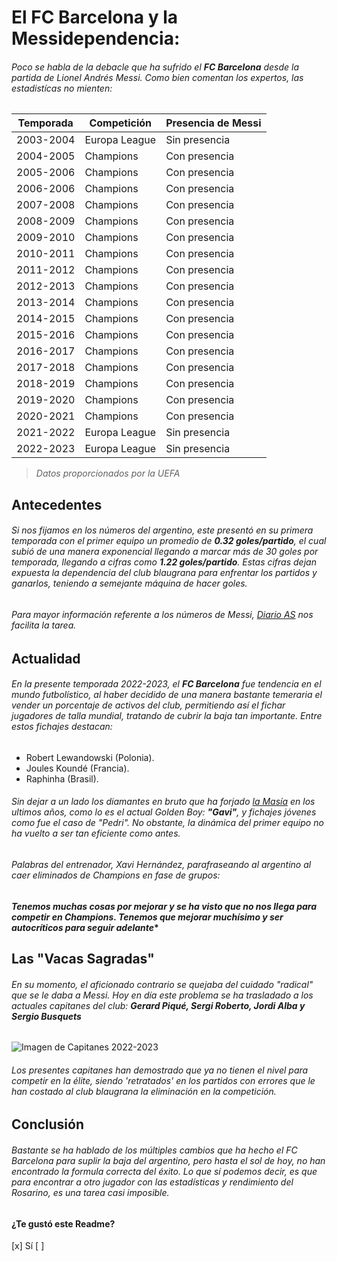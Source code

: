 #   El FC Barcelona y la Messidependencia:

###### Poco se habla de la debacle que ha sufrido el **FC Barcelona** desde la partida de Lionel Andrés Messi. Como bien comentan los expertos, las estadistícas no mienten:


| Temporada | Competición  | Presencia de Messi |
| --------- | ------------ | ------------------ |
| 2003-2004 | Europa League| Sin presencia      |
| 2004-2005 | Champions    | Con presencia      |
| 2005-2006 | Champions    | Con presencia      |
| 2006-2006 | Champions    | Con presencia      |
| 2007-2008 | Champions    | Con presencia      |
| 2008-2009 | Champions    | Con presencia      |
| 2009-2010 | Champions    | Con presencia      |
| 2010-2011 | Champions    | Con presencia      |
| 2011-2012 | Champions    | Con presencia      |
| 2012-2013 | Champions    | Con presencia      |
| 2013-2014 | Champions    | Con presencia      |
| 2014-2015 | Champions    | Con presencia      |
| 2015-2016 | Champions    | Con presencia      |
| 2016-2017 | Champions    | Con presencia      |
| 2017-2018 | Champions    | Con presencia      |
| 2018-2019 | Champions    | Con presencia      |
| 2019-2020 | Champions    | Con presencia      |
| 2020-2021 | Champions    | Con presencia      |
| 2021-2022 | Europa League| Sin presencia      |
| 2022-2023 | Europa League| Sin presencia      |


> *Datos proporcionados por la UEFA*

## Antecedentes

###### Si nos fijamos en los números del argentino, este presentó en su primera temporada con el primer equipo un promedio de  ***0.32 goles/partido***, el cual subió de una manera exponencial llegando a marcar más de 30 goles por temporada, llegando a cifras como ***1.22 goles/partido***. Estas cifras dejan expuesta la dependencia del club blaugrana para enfrentar los partidos y ganarlos, teniendo a semejante máquina de hacer goles.

###### Para mayor información referente a los números de Messi, [Diario AS](https://resultados.as.com/resultados/ficha/deportista/messi/15167/) nos facilita la tarea.

## Actualidad

###### En la presente temporada 2022-2023, el **FC Barcelona** fue tendencia en el mundo futbolístico, al haber decidido de una manera bastante temeraria el vender un porcentaje de activos del club, permitiendo así el fichar jugadores de talla mundial, tratando de cubrir la baja tan importante. Entre estos fichajes destacan:

- Robert Lewandowski (Polonia).
- Joules Koundé (Francia).
- Raphinha (Brasil).

###### Sin dejar a un lado los diamantes en bruto que ha forjado [la Masía](https://es.wikipedia.org/wiki/F%C3%BAtbol_base_del_F%C3%BAtbol_Club_Barcelona) en los ultimos años, como lo es el actual Golden Boy: **"Gavi"**, y fichajes jóvenes como fue el caso de "Pedri". No obstante, la dinámica del primer equipo no ha vuelto a ser tan eficiente como antes.

###### Palabras del entrenador, Xavi Hernández, parafraseando al argentino al caer eliminados de Champions en fase de grupos:

#### ***Tenemos muchas cosas por mejorar y se ha visto que  no nos llega para competir en Champions. Tenemos que mejorar muchísimo y ser autocríticos para seguir adelante****

## Las "Vacas Sagradas"

###### En su momento, el aficionado contrario se quejaba del cuidado "radical" que se le daba a Messi. Hoy en día este problema se ha trasladado a los actuales capitanes del club: ***Gerard Piqué, Sergi Roberto, Jordi Alba y Sergio Busquets***

![Imagen de Capitanes 2022-2023](https://www.lavanguardia.com/files/image_449_220/uploads/2022/06/06/629e3f72d170c.jpeg)

###### Los presentes capitanes han demostrado que ya *no tienen el nivel para competir en la élite*, siendo 'retratados' en los partidos con errores que le han costado al club blaugrana la eliminación en la competición.

## Conclusión

###### Bastante se ha hablado de los múltiples cambios que ha hecho el *FC Barcelona* para suplir la baja del argentino, pero hasta el sol de hoy, no han encontrado la formula correcta del éxito. Lo que sí podemos decir, es que para encontrar a otro jugador con las estadísticas y rendimiento del Rosarino, es una tarea casi imposible.


#### ¿Te gustó este Readme?

[x] Sí
[ ]



